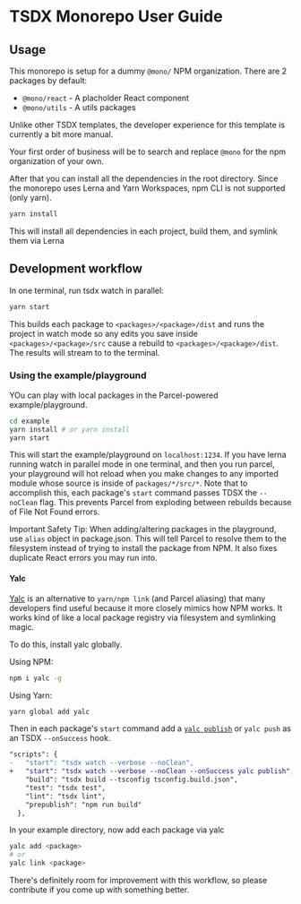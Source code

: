 # TSDX Monorepo User Guide

## Usage

This monorepo is setup for a dummy `@mono/` NPM organization. There are 2 packages by default:

- `@mono/react` - A placholder React component
- `@mono/utils` - A utils packages

Unlike other TSDX templates, the developer experience for this template is currently a bit more manual.

Your first order of business will be to search and replace `@mono` for the npm organization of your own.

After that you can install all the dependencies in the root directory. Since the monorepo uses Lerna and Yarn Workspaces, npm CLI is not supported (only yarn).

```sh
yarn install
```

This will install all dependencies in each project, build them, and symlink them via Lerna

## Development workflow

In one terminal, run tsdx watch in parallel:

```sh
yarn start
```

This builds each package to `<packages>/<package>/dist` and runs the project in watch mode so any edits you save inside `<packages>/<package>/src` cause a rebuild to `<packages>/<package>/dist`. The results will stream to to the terminal.

### Using the example/playground

YOu can play with local packages in the Parcel-powered example/playground.

```sh
cd example
yarn install # or yarn install
yarn start
```

This will start the example/playground on `localhost:1234`. If you have lerna running watch in parallel mode in one terminal, and then you run parcel, your playground will hot reload when you make changes to any imported module whose source is inside of `packages/*/src/*`. Note that to accomplish this, each package's `start` command passes TDSX the `--noClean` flag. This prevents Parcel from exploding between rebuilds because of File Not Found errors.

Important Safety Tip: When adding/altering packages in the playground, use `alias` object in package.json. This will tell Parcel to resolve them to the filesystem instead of trying to install the package from NPM. It also fixes duplicate React errors you may run into.

#### Yalc

[Yalc](https://github.com/whitecolor/yalc) is an alternative to `yarn/npm link` (and Parcel aliasing) that many developers find useful because it more closely mimics how NPM works. It works kind of like a local package registry via filesystem and symlinking magic.

To do this, install yalc globally.

Using NPM:

```sh
npm i yalc -g
```

Using Yarn:

```sh
yarn global add yalc
```

Then in each package's `start` command add a [`yalc publish`](https://github.com/whitecolor/yalc#publish) or `yalc push` as an TSDX `--onSuccess` hook.

```diff
"scripts": {
-   "start": "tsdx watch --verbose --noClean",
+   "start": "tsdx watch --verbose --noClean --onSuccess yalc publish",
    "build": "tsdx build --tsconfig tsconfig.build.json",
    "test": "tsdx test",
    "lint": "tsdx lint",
    "prepublish": "npm run build"
  },
```

In your example directory, now add each package via yalc

```sh
yalc add <package>
# or
yalc link <package>
```

There's definitely room for improvement with this workflow, so please contribute if you come up with something better.
